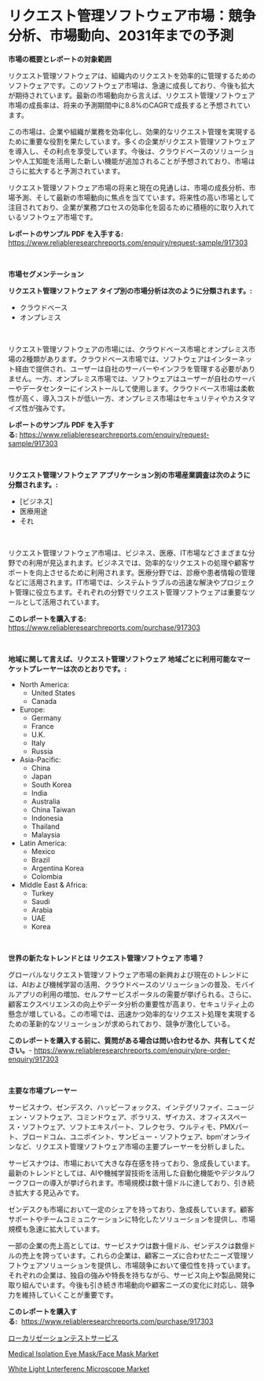 <p><h1>リクエスト管理ソフトウェア市場：競争分析、市場動向、2031年までの予測</h1></p><p><strong>市場の概要とレポートの対象範囲</strong></p>
<p><p>リクエスト管理ソフトウェアは、組織内のリクエストを効率的に管理するためのソフトウェアです。このソフトウェア市場は、急速に成長しており、今後も拡大が期待されています。最新の市場動向から言えば、リクエスト管理ソフトウェア市場の成長率は、将来の予測期間中に8.8%のCAGRで成長すると予想されています。</p><p>この市場は、企業や組織が業務を効率化し、効果的なリクエスト管理を実現するために重要な役割を果たしています。多くの企業がリクエスト管理ソフトウェアを導入し、その利点を享受しています。今後は、クラウドベースのソリューションや人工知能を活用した新しい機能が追加されることが予想されており、市場はさらに拡大すると予測されています。</p><p>リクエスト管理ソフトウェア市場の将来と現在の見通しは、市場の成長分析、市場予測、そして最新の市場動向に焦点を当てています。将来性の高い市場として注目されており、企業が業務プロセスの効率化を図るために積極的に取り入れているソフトウェア市場です。</p></p>
<p><strong>レポートのサンプル PDF を入手する:</strong> <a href="https://www.reliableresearchreports.com/enquiry/request-sample/917303">https://www.reliableresearchreports.com/enquiry/request-sample/917303</a></p>
<p>&nbsp;</p>
<p><strong>市場セグメンテーション</strong></p>
<p><strong>リクエスト管理ソフトウェア タイプ別の市場分析は次のように分類されます。:</strong></p>
<p><ul><li>クラウドベース</li><li>オンプレミス</li></ul></p>
<p>&nbsp;</p>
<p><p>リクエスト管理ソフトウェアの市場には、クラウドベース市場とオンプレミス市場の2種類があります。クラウドベース市場では、ソフトウェアはインターネット経由で提供され、ユーザーは自社のサーバーやインフラを管理する必要がありません。一方、オンプレミス市場では、ソフトウェアはユーザーが自社のサーバーやデータセンターにインストールして使用します。クラウドベース市場は柔軟性が高く、導入コストが低い一方、オンプレミス市場はセキュリティやカスタマイズ性が強みです。</p></p>
<p><strong>レポートのサンプル PDF を入手する:</strong>&nbsp;<a href="https://www.reliableresearchreports.com/enquiry/request-sample/917303">https://www.reliableresearchreports.com/enquiry/request-sample/917303</a></p>
<p>&nbsp;</p>
<p><strong> リクエスト管理ソフトウェア アプリケーション別の市場産業調査は次のように分類されます。:</strong></p>
<p><ul><li>[ビジネス]</li><li>医療用途</li><li>それ</li></ul></p>
<p>&nbsp;</p>
<p><p>リクエスト管理ソフトウェア市場は、ビジネス、医療、IT市場などさまざまな分野での利用が見込まれます。ビジネスでは、効率的なリクエストの処理や顧客サポートを向上させるために利用されます。医療分野では、診療や患者情報の管理などに活用されます。IT市場では、システムトラブルの迅速な解決やプロジェクト管理に役立ちます。それぞれの分野でリクエスト管理ソフトウェアは重要なツールとして活用されています。</p></p>
<p><strong>このレポートを購入する:</strong>&nbsp; <a href="https://www.reliableresearchreports.com/purchase/917303">https://www.reliableresearchreports.com/purchase/917303</a></p>
<p>&nbsp;</p>
<p><strong>地域に関して言えば、リクエスト管理ソフトウェア 地域ごとに利用可能なマーケットプレーヤーは次のとおりです。:</strong></p>
<p><ul>
    <li>
        North America:
        <ul>
            <li>United States</li>
            <li>Canada</li>
        </ul>
    </li>
    <li>
        Europe:
        <ul>
            <li>Germany</li>
            <li>France</li>
            <li>U.K.</li>
            <li>Italy</li>
            <li>Russia</li>
        </ul>
    </li>
    <li>
        Asia-Pacific:
        <ul>
            <li>China</li>
            <li>Japan</li>
            <li>South Korea</li>
            <li>India</li>
            <li>Australia</li>
            <li>China Taiwan</li>
            <li>Indonesia</li>
            <li>Thailand</li>
            <li>Malaysia</li>
        </ul>
    </li>
    <li>
        Latin America:
        <ul>
            <li>Mexico</li>
            <li>Brazil</li>
            <li>Argentina Korea</li>
            <li>Colombia</li>
        </ul>
    </li>
    <li>
        Middle East & Africa:
        <ul>
            <li>Turkey</li>
            <li>Saudi</li>
            <li>Arabia</li>
            <li>UAE</li>
            <li>Korea</li>
        </ul>
    </li>
    </ul></p>
<p>&nbsp;</p>
<p><strong>世界の新たなトレンドとは リクエスト管理ソフトウェア 市場？</strong></p>
<p><p>グローバルなリクエスト管理ソフトウェア市場の新興および現在のトレンドには、AIおよび機械学習の活用、クラウドベースのソリューションの普及、モバイルアプリの利用の増加、セルフサービスポータルの需要が挙げられる。さらに、顧客エクスペリエンスの向上やデータ分析の重要性が高まり、セキュリティ上の懸念が増している。この市場では、迅速かつ効率的なリクエスト処理を実現するための革新的なソリューションが求められており、競争が激化している。</p></p>
<p><strong>このレポートを購入する前に、質問がある場合は問い合わせるか、共有してください。</strong>- <a href="https://www.reliableresearchreports.com/enquiry/pre-order-enquiry/917303">https://www.reliableresearchreports.com/enquiry/pre-order-enquiry/917303</a></p>
<p>&nbsp;</p>
<p><strong>主要な市場プレーヤー</strong></p>
<p><p>サービスナウ、ゼンデスク、ハッピーフォックス、インテグリファイ、ニュージェン・ソフトウェア、コミンドウェア、ポラリス、ザイカス、オフィススペース・ソフトウェア、ソフトエキスパート、フレクセラ、ウルティモ、PMXパート、ブロードコム、ユニポイント、サンビュー・ソフトウェア、bpm'オンラインなど、リクエスト管理ソフトウェア市場の主要プレーヤーを分析しました。</p><p>サービスナウは、市場において大きな存在感を持っており、急成長しています。最新のトレンドとしては、AIや機械学習技術を活用した自動化機能やデジタルワークフローの導入が挙げられます。市場規模は数十億ドルに達しており、引き続き拡大する見込みです。</p><p>ゼンデスクも市場において一定のシェアを持っており、急成長しています。顧客サポートやチームコミュニケーションに特化したソリューションを提供し、市場規模も急速に拡大しています。</p><p>一部の企業の売上高としては、サービスナウは数十億ドル、ゼンデスクは数億ドルの売上を誇っています。これらの企業は、顧客ニーズに合わせたニーズ管理ソフトウェアソリューションを提供し、市場競争において優位性を持っています。それぞれの企業は、独自の強みや特長を持ちながら、サービス向上や製品開発に取り組んでいます。今後も引き続き市場動向や顧客ニーズの変化に対応し、競争力を維持していくことが重要です。</p></p>
<p><strong>このレポートを購入する:</strong>&nbsp;&nbsp;<a href="https://www.reliableresearchreports.com/purchase/917303">https://www.reliableresearchreports.com/purchase/917303</a></p>
<p><p><a href="https://github.com/zekaoe592392/Market-Research-Report-List-1/blob/main/4245546183273.md">ローカリゼーションテストサービス</a></p><p><a href="https://issuu.com/reportprime-2/docs/medical-isolation-eye-maskface-mask-market-size-20">Medical Isolation Eye Mask/Face Mask Market</a></p><p><a href="https://issuu.com/reportprime-2/docs/white-light-lnterferenc-microscope-market-size-203">White Light Lnterferenc Microscope Market</a></p></p>
